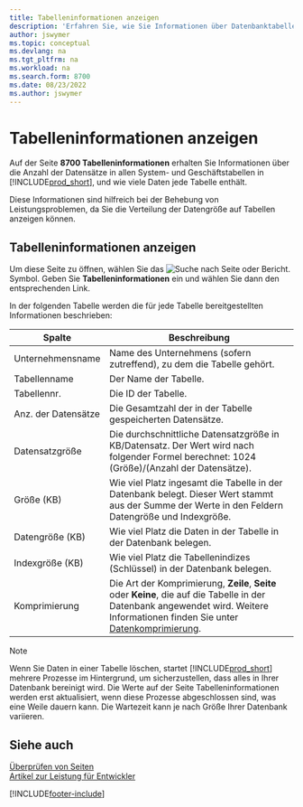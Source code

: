 ```yaml
---
title: Tabelleninformationen anzeigen
description: 'Erfahren Sie, wie Sie Informationen über Datenbanktabellen in Business Central anzeigen können.'
author: jswymer
ms.topic: conceptual
ms.devlang: na
ms.tgt_pltfrm: na
ms.workload: na
ms.search.form: 8700
ms.date: 08/23/2022
ms.author: jswymer
---
```


# <a name="viewing-table-information"></a><a name="viewing-table-information"></a>Tabelleninformationen anzeigen

Auf der Seite **8700 Tabelleninformationen** erhalten Sie Informationen über die Anzahl der Datensätze in allen System- und Geschäftstabellen in [!INCLUDE[prod_short](includes/prod_short.md)], und wie viele Daten jede Tabelle enthält.

Diese Informationen sind hilfreich bei der Behebung von Leistungsproblemen, da Sie die Verteilung der Datengröße auf Tabellen anzeigen können.

## <a name="viewing-table-information-1"></a><a name="viewing-table-information-1"></a>Tabelleninformationen anzeigen

Um diese Seite zu öffnen, wählen Sie das ![Suche nach Seite oder Bericht.](media/ui-search/search_small.png "Suche nach Seiten- oder Berichtssymbolen") Symbol. Geben Sie **Tabelleninformationen** ein und wählen Sie dann den entsprechenden Link.

In der folgenden Tabelle werden die für jede Tabelle bereitgestellten Informationen beschrieben:

|Spalte|Beschreibung|
|------|-----------|
|Unternehmensname|Name des Unternehmens (sofern zutreffend), zu dem die Tabelle gehört.|
|Tabellenname|Der Name der Tabelle.|
|Tabellennr.|Die ID der Tabelle.|
|Anz. der Datensätze|Die Gesamtzahl der in der Tabelle gespeicherten Datensätze.|
|Datensatzgröße|Die durchschnittliche Datensatzgröße in KB/Datensatz. Der Wert wird nach folgender Formel berechnet: 1024 (Größe)/(Anzahl der Datensätze). |
|Größe (KB)|Wie viel Platz ingesamt die Tabelle in der Datenbank belegt. Dieser Wert stammt aus der Summe der Werte in den Feldern Datengröße und Indexgröße.|
|Datengröße (KB)|Wie viel Platz die Daten in der Tabelle in der Datenbank belegen.|
|Indexgröße (KB)|Wie viel Platz die Tabellenindizes (Schlüssel) in der Datenbank belegen.|
|Komprimierung|Die Art der Komprimierung, **Zeile**, **Seite** oder **Keine**, die auf die Tabelle in der Datenbank angewendet wird. Weitere Informationen finden Sie unter [Datenkomprimierung](/sql/relational-databases/data-compression/data-compression?).|

> [!NOTE]
> Wenn Sie Daten in einer Tabelle löschen, startet [!INCLUDE[prod_short](includes/prod_short.md)] mehrere Prozesse im Hintergrund, um sicherzustellen, dass alles in Ihrer Datenbank bereinigt wird. Die Werte auf der Seite Tabelleninformationen werden erst aktualisiert, wenn diese Prozesse abgeschlossen sind, was eine Weile dauern kann. Die Wartezeit kann je nach Größe Ihrer Datenbank variieren.

## <a name="see-also"></a><a name="see-also"></a>Siehe auch

[Überprüfen von Seiten](across-inspect-page.md)  
[Artikel zur Leistung für Entwickler](/dynamics365/business-central/dev-itpro/performance/performance-developer)  


[!INCLUDE[footer-include](includes/footer-banner.md)]
